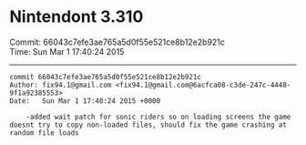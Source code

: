 # Nintendont 3.310
Commit: 66043c7efe3ae765a5d0f55e521ce8b12e2b921c  
Time: Sun Mar 1 17:40:24 2015   

-----

```
commit 66043c7efe3ae765a5d0f55e521ce8b12e2b921c
Author: fix94.1@gmail.com <fix94.1@gmail.com@6acfca08-c3de-247c-4448-9f1a92385553>
Date:   Sun Mar 1 17:40:24 2015 +0000

    -added wait patch for sonic riders so on loading screens the game doesnt try to copy non-loaded files, should fix the game crashing at random file loads
```
